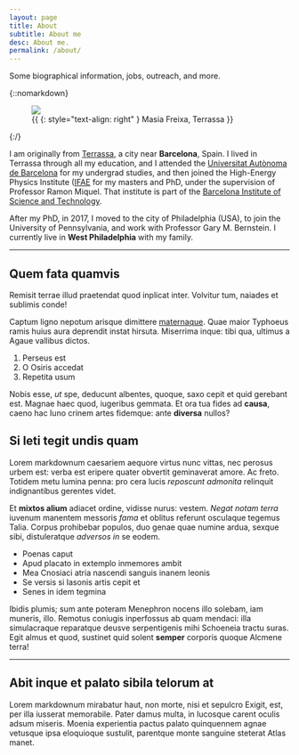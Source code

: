 ```yaml
---
layout: page
title: About
subtitle: About me
desc: About me.
permalink: /about/
---
```


<div class="pretty-links">

<div class="lead lead-about"> Some biographical information, jobs, outreach, and more. 
</div>

{::nomarkdown}
<figure class="site-profile2">
    <img src="{{ site.baseurl }}/assets/img/terrassa.jpeg">
    <figcaption>{{ {: style="text-align: right" } Masia Freixa, Terrassa }}</figcaption>
</figure>
{:/}

I am originally from [Terrassa](https://en.wikipedia.org/wiki/Terrassa), a city near **Barcelona**, Spain. I lived in Terrassa through all my education, and I attended the [Universitat Autònoma de Barcelona](https://www.uab.cat) for my undergrad studies, and then joined the High-Energy Physics Institute ([IFAE](http://www.ifae.es/eng/) for my masters and PhD, under the supervision of Professor Ramon Miquel. That institute is part of the [Barcelona Institute of Science and Technology](https://bist.eu). 

After my PhD, in 2017, I moved to the city of Philadelphia (USA), to join the University of Pennsylvania, and work with Professor Gary M. Bernstein. I currently live in **West Philadelphia** with my family. 

---

## Quem fata quamvis

Remisit terrae illud praetendat quod inplicat inter. Volvitur tum, naiades et
sublimis conde!

Captum ligno nepotum arisque dimittere
[maternaque](http://estumectat.net/fugae). Quae maior Typhoeus ramis huius aura
deprendit instat hirsuta. Miserrima inque: tibi qua, ultimus a Agaue vallibus
dictos.

1. Perseus est
2. O Osiris accedat
3. Repetita usum

Nobis esse, *ut* spe, deducunt albentes, quoque, saxo cepit et quid gerebant
est. Magnae haec quod, iugeribus gemmata. Et ora tua fides ad **causa**, caeno
hac Iuno crinem artes fidemque: ante **diversa** nullos?

## Si leti tegit undis quam

Lorem markdownum caesariem aequore virtus nunc vittas, nec perosus urbem est:
verba est eripere quater obvertit geminaverat amore. Ac freto. Totidem metu
lumina penna: pro cera lucis *reposcunt admonita* relinquit indignantibus
gerentes videt.

Et **mixtos alium** adiacet ordine, vidisse nurus: vestem. *Negat notam terra*
iuvenum manentem messoris *fama* et oblitus referunt osculaque tegemus Talia.
Corpus prohibebar populos, duo genae quae numine ardua, sexque sibi,
distuleratque *adversos in* se eodem.

- Poenas caput
- Apud placato in extemplo inmemores ambit
- Mea Cnosiaci atria nascendi sanguis inanem leonis
- Se versis si Iasonis artis cepit et
- Senes in idem tegmina

Ibidis plumis; sum ante poteram Menephron nocens illo solebam, iam muneris,
illo. Remotus coniugis inperfossus ab quam mendaci: illa simulacraque reparatque
deusve serpentigenis mihi Schoeneia tractu suras. Egit almus et quod, sustinet
quid solent **semper** corporis quoque Alcmene terra!

---

## Abit inque et palato sibila telorum at

Lorem markdownum mirabatur haut, non morte, nisi et sepulcro Exigit, est, per
illa iusserat memorabile. Pater damus multa, in lucosque carent oculis adsum
miseris. Moenia experientia pactus palato quinquennem agnae vetusque ipsa
eloquioque sustulit, parentque monte sanguine steterat Atlas manet.

</div>

